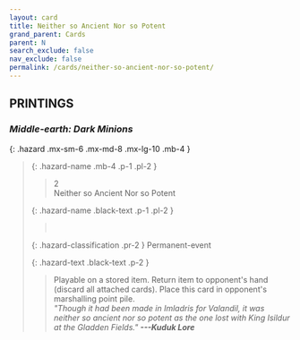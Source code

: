 ```yaml
---
layout: card
title: Neither so Ancient Nor so Potent
grand_parent: Cards
parent: N
search_exclude: false
nav_exclude: false
permalink: /cards/neither-so-ancient-nor-so-potent/
---
```


## PRINTINGS


### _Middle-earth: Dark Minions_

{: .hazard .mx-sm-6 .mx-md-8 .mx-lg-10 .mb-4 }
> {: .hazard-name .mb-4 .p-1 .pl-2 }
> > <div class="hazard-mp">2</div>
> > <div class="card-name">Neither so Ancient Nor so Potent</div>
>
> {: .hazard-name .black-text .p-1 .pl-2 }
> > &nbsp;
>
> {: .hazard-classification .pr-2 }
> Permanent-event
>
> {: .hazard-text .black-text .p-2 }
> > Playable on a stored item. Return item to opponent's hand (discard all attached cards). Place this card in opponent's marshalling point pile. <br>_"Though it had been made in Imladris for Valandil, it was neither so ancient nor so potent as the one lost with King Isildur at the Gladden Fields."_ ***---&#65279;Kuduk Lore*** 
>
